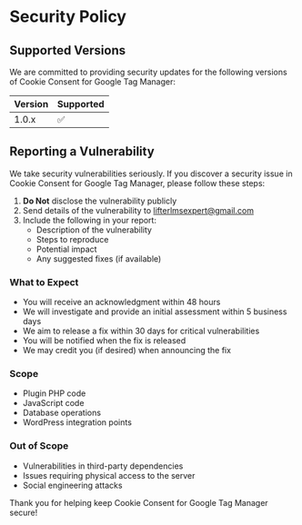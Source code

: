 # Security Policy

## Supported Versions

We are committed to providing security updates for the following versions of Cookie Consent for Google Tag Manager:

| Version | Supported          |
| ------- | ------------------ |
| 1.0.x   | :white_check_mark: |

## Reporting a Vulnerability

We take security vulnerabilities seriously. If you discover a security issue in Cookie Consent for Google Tag Manager, please follow these steps:

1. **Do Not** disclose the vulnerability publicly
2. Send details of the vulnerability to lifterlmsexpert@gmail.com
3. Include the following in your report:
   - Description of the vulnerability
   - Steps to reproduce
   - Potential impact
   - Any suggested fixes (if available)

### What to Expect

- You will receive an acknowledgment within 48 hours
- We will investigate and provide an initial assessment within 5 business days
- We aim to release a fix within 30 days for critical vulnerabilities
- You will be notified when the fix is released
- We may credit you (if desired) when announcing the fix

### Scope

- Plugin PHP code
- JavaScript code
- Database operations
- WordPress integration points

### Out of Scope

- Vulnerabilities in third-party dependencies
- Issues requiring physical access to the server
- Social engineering attacks

Thank you for helping keep Cookie Consent for Google Tag Manager secure!
